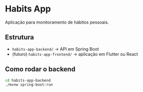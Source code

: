 # Habits App

Aplicação para monitoramento de hábitos pessoais.

## Estrutura
- `habits-app-backend/` → API em Spring Boot
- (futuro) `habits-app-frontend/` → aplicação em Flutter ou React

## Como rodar o backend
```bash
cd habits-app-backend
./mvnw spring-boot:run
